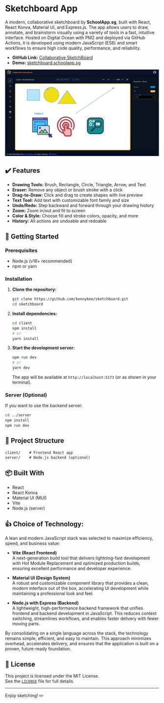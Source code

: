 # Sketchboard App

A modern, collaborative sketchboard by **SchoolApp.sg**, built with React, React Konva, Material UI, and Express.js. The app allows users to draw, annotate, and brainstorm visually using a variety of tools in a fast, intuitive interface. Hosted on Digital Ocean with PM2 and deployed via GitHub Actions, it is developed using modern JavaScript (ES6) and smart workflows to ensure high code quality, performance, and reliability.

- **GitHub Link:** [Collaborative SketchBoard](https://github.com/kennykee/sketchboard)
- **Demo:** [sketchboard.schoolapp.sg](https://sketchboard.schoolapp.sg/)

![Game Screenshot](./Screenshot.jpg)

## ✔️ Features

- **Drawing Tools:** Brush, Rectangle, Circle, Triangle, Arrow, and Text
- **Eraser:** Remove any object or brush stroke with a click
- **Drag-to-Draw:** Click and drag to create shapes with live preview
- **Text Tool:** Add text with customizable font family and size
- **Undo/Redo:** Step backward and forward through your drawing history
- **Zoom:** Zoom in/out and fit to screen
- **Color & Style:** Choose fill and stroke colors, opacity, and more
- **History:** All actions are undoable and redoable

## 🔧 Getting Started

### Prerequisites

- Node.js (v16+ recommended)
- npm or yarn

### Installation

1. **Clone the repository:**
   ```sh
   git clone https://github.com/kennykee/sketchboard.git
   cd sketchboard
   ```
2. **Install dependencies:**
   ```sh
   cd client
   npm install
   # or
   yarn install
   ```
3. **Start the development server:**
   ```sh
   npm run dev
   # or
   yarn dev
   ```
   The app will be available at `http://localhost:5173` (or as shown in your terminal).

### Server (Optional)

If you want to use the backend server:

```sh
cd ../server
npm install
npm run dev
```

## 📁 Project Structure

```
client/    # Frontend React app
server/    # Node.js backend (optional)
```

## 📦 Built With

- React
- React Konva
- Material UI (MUI)
- Vite
- Node.js (server)

## 👍 Choice of Technology:

A lean and modern JavaScript stack was selected to maximize efficiency, speed, and business value:

- **Vite (React Frontend)**  
  A next-generation build tool that delivers lightning-fast development with Hot Module Replacement and optimized production builds, ensuring excellent performance and developer experience.

- **Material UI (Design System)**  
  A robust and customizable component library that provides a clean, modern interface out of the box, accelerating UI development while maintaining a professional look and feel.

- **Node.js with Express (Backend)**  
  A lightweight, high-performance backend framework that unifies frontend and backend development in JavaScript. This reduces context switching, streamlines workflows, and enables faster delivery with fewer moving parts.

By consolidating on a single language across the stack, the technology remains simple, efficient, and easy to maintain. This approach minimizes overhead, accelerates delivery, and ensures that the application is built on a proven, future-ready foundation.

## 🧾 License

This project is licensed under the MIT License.  
See the [`LICENSE`](./LICENSE) file for full details.

---

Enjoy sketching! ✏️
